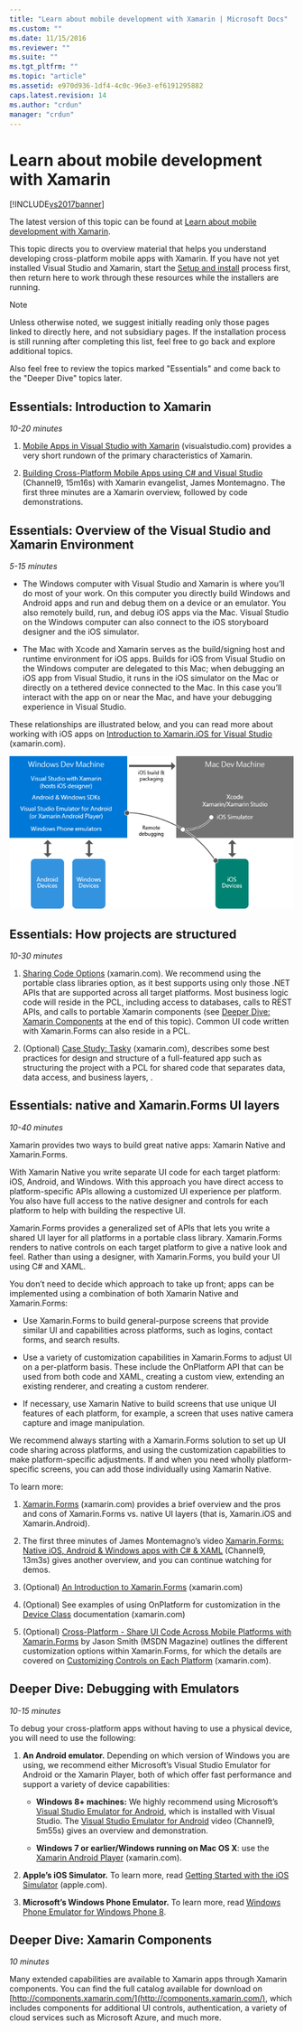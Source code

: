 ```yaml
---
title: "Learn about mobile development with Xamarin | Microsoft Docs"
ms.custom: ""
ms.date: 11/15/2016
ms.reviewer: ""
ms.suite: ""
ms.tgt_pltfrm: ""
ms.topic: "article"
ms.assetid: e970d936-1df4-4c0c-96e3-ef6191295882
caps.latest.revision: 14
ms.author: "crdun"
manager: "crdun"
---
```

# Learn about mobile development with Xamarin
[!INCLUDE[vs2017banner](../includes/vs2017banner.md)]

The latest version of this topic can be found at [Learn about mobile development with Xamarin](https://docs.microsoft.com/visualstudio/cross-platform/learn-about-mobile-development-with-xamarin).  
  
  
This topic directs you to overview material that helps you understand developing cross-platform mobile apps with Xamarin. If you have not yet installed Visual Studio and Xamarin, start the [Setup and install](../cross-platform/setup-and-install.md) process first, then return here to work through these resources while the installers are running.  
  
> [!NOTE]
>  Unless otherwise noted, we suggest initially reading only those pages linked to directly here, and not subsidiary pages. If the installation process is still running after completing this list, feel free to go back and explore additional topics.  
>   
>  Also feel free to review the topics marked "Essentials" and come back to the "Deeper Dive" topics later.  
  
## Essentials: Introduction to Xamarin  
 *10-20 minutes*  
  
1.  [Mobile Apps in Visual Studio with Xamarin](https://www.visualstudio.com/explore/xamarin-vs) (visualstudio.com) provides a very short rundown of the primary characteristics of Xamarin.  
  
2.  [Building Cross-Platform Mobile Apps using C# and Visual Studio](https://channel9.msdn.com/Events/Visual-Studio/Visual-Studio-2015-Final-Release-Event/Building-cross-platform-mobile-apps-using-C-and-Visual-Studio-2015) (Channel9, 15m16s) with Xamarin evangelist, James Montemagno. The first three minutes are a Xamarin overview, followed by code demonstrations.  
  
## Essentials: Overview of the Visual Studio and Xamarin Environment  
 *5-15 minutes*  
  
-   The Windows computer with Visual Studio and Xamarin is where you’ll do most of your work. On this computer you directly build Windows and Android apps and run and debug them on a device or an emulator. You also remotely build, run, and debug iOS apps via the Mac. Visual Studio on the Windows computer can also connect to the iOS storyboard designer and the iOS simulator.  
  
-   The Mac with Xcode and Xamarin serves as the build/signing host and runtime environment for iOS apps. Builds for iOS from Visual Studio on the Windows computer are delegated to this Mac; when debugging an iOS app from Visual Studio, it runs in the iOS simulator on the Mac or directly on a tethered device connected to the Mac. In this case you’ll interact with the app on or near the Mac, and have your debugging experience in Visual Studio.  
  
 These relationships are illustrated below, and you can read more about working with iOS apps on [Introduction to Xamarin.iOS for Visual Studio](http://developer.xamarin.com/guides/ios/getting_started/installation/windows/introduction_to_xamarin_ios_for_visual_studio/) (xamarin.com).  
  
 ![The relationship between Windows and Mac dev computers in a Xamarin environment](../cross-platform/media/crossplat-xamarin-learn-1.png "CrossPlat Xamarin Learn 1")  
  
## Essentials: How projects are structured  
 *10-30 minutes*  
  
1.  [Sharing Code Options](http://developer.xamarin.com/guides/cross-platform/application_fundamentals/building_cross_platform_applications/sharing_code_options/) (xamarin.com). We recommend using the portable class libraries option, as it best supports using only those .NET APIs that are supported across all target platforms. Most business logic code will reside in the PCL, including access to databases, calls to REST APIs, and calls to portable Xamarin components (see [Deeper Dive: Xamarin Components](#components) at the end of this topic). Common UI code written with Xamarin.Forms can also reside in a PCL.  
  
2.  (Optional) [Case Study: Tasky](http://developer.xamarin.com/guides/cross-platform/application_fundamentals/building_cross_platform_applications/case_study-tasky/) (xamarin.com), describes some best practices for design and structure of a full-featured app such as structuring the project with a PCL for shared code that separates data, data access, and business layers, .  
  
## Essentials: native and Xamarin.Forms UI layers  
 *10-40 minutes*  
  
 Xamarin provides two ways to build great native apps: Xamarin Native and Xamarin.Forms.  
  
 With Xamarin Native you write separate UI code for each target platform: iOS, Android, and Windows.  With this approach you have direct access to platform-specific APIs allowing a customized UI experience per platform.  You also have full access to the native designer and controls for each platform to help with building the respective UI.  
  
 Xamarin.Forms provides a generalized set of APIs that lets you write a shared UI layer for all platforms in a portable class library.  Xamarin.Forms  renders to native controls on each target platform to give a native look and feel.  Rather than using a designer, with Xamarin.Forms, you build your UI using C# and XAML.  
  
 You don’t need to decide which approach to take up front; apps can be implemented using a combination of both Xamarin Native and Xamarin.Forms:  
  
-   Use Xamarin.Forms to build general-purpose screens that provide similar UI and capabilities across platforms, such as logins, contact forms, and search results.  
  
-   Use a variety of customization capabilities in Xamarin.Forms to adjust UI on a per-platform basis. These include the OnPlatform API that can be used from both code and XAML, creating a custom view, extending an existing renderer, and creating a custom renderer.  
  
-   If necessary, use Xamarin Native to build screens that  use unique UI features of each platform, for example, a screen that uses native camera capture and image manipulation.  
  
 We recommend always starting with a Xamarin.Forms solution to set up UI code sharing across platforms, and using the customization capabilities to make platform-specific adjustments. If and when you need wholly platform-specific screens, you can add those individually using Xamarin Native.  
  
 To learn more:  
  
1.  [Xamarin.Forms](http://developer.xamarin.com/guides/cross-platform/xamarin-forms/) (xamarin.com) provides a brief overview and the pros and cons of Xamarin.Forms vs. native UI layers (that is, Xamarin.iOS and Xamarin.Android).  
  
2.  The first three minutes of James Montemagno’s video [Xamarin.Forms: Native iOS, Android & Windows apps with C# & XAML](https://channel9.msdn.com/events/Visual-Studio/Connect-event-2015/704) (Channel9, 13m3s) gives another overview, and you can continue watching for demos.  
  
3.  (Optional) [An Introduction to Xamarin.Forms](http://developer.xamarin.com/guides/cross-platform/xamarin-forms/getting-started/introduction-to-xamarin-forms/) (xamarin.com)  
  
4.  (Optional) See examples of using OnPlatform for customization in the [Device Class](http://developer.xamarin.com/guides/xamarin-forms/platform-features/device/) documentation (xamarin.com)  
  
5.  (Optional) [Cross-Platform - Share UI Code Across Mobile Platforms with Xamarin.Forms](https://msdn.microsoft.com/magazine/dn904669.aspx) by Jason Smith (MSDN Magazine) outlines the different customization options within Xamarin.Forms, for which the details are covered on [Customizing Controls on Each Platform](http://developer.xamarin.com/guides/xamarin-forms/custom-renderer/) (xamarin.com).  
  
## Deeper Dive: Debugging with Emulators  
 *10-15 minutes*  
  
 To debug your cross-platform apps without having to use a physical device, you will need to use the following:  
  
1.  **An Android emulator.** Depending on which version of Windows you are using, we recommend either Microsoft’s Visual Studio Emulator for Android or the Xamarin Player, both of which offer fast performance and support a variety of device capabilities:  
  
    -   **Windows 8+ machines:** We highly recommend using Microsoft’s [Visual Studio Emulator for Android](https://www.visualstudio.com/en-us/features/msft-android-emulator-vs.aspx), which is installed with Visual Studio.  The [Visual Studio Emulator for Android](https://channel9.msdn.com/events/Visual-Studio/Connect-event-2015/711) video (Channel9, 5m55s) gives an overview and demonstration.  
  
    -   **Windows 7 or earlier/Windows running on Mac OS X**: use the [Xamarin Android Player](http://developer.xamarin.com/guides/android/getting_started/installation/android-player) (xamarin.com).  
  
2.  **Apple’s iOS Simulator.** To learn more, read [Getting Started with the iOS Simulator](https://developer.apple.com/library/prerelease/content/documentation/IDEs/Conceptual/iOS_Simulator_Guide/GettingStartedwithiOSSimulator/GettingStartedwithiOSSimulator.html#//apple_ref/doc/uid/TP40012848-CH5-SW1) (apple.com).  
  
3.  **Microsoft’s Windows Phone Emulator.** To learn more, read [Windows Phone Emulator for Windows Phone 8](https://msdn.microsoft.com/library/dn632391.aspx).  
  
##  <a name="components"></a> Deeper Dive: Xamarin Components  
 *10 minutes*  
  
 Many extended capabilities are available to Xamarin apps through Xamarin components. You can find the full catalog available for download on [http://components.xamarin.com/](http://components.xamarin.com/), which includes components for additional UI controls, authentication, a variety of cloud services such as Microsoft Azure, and much more.

